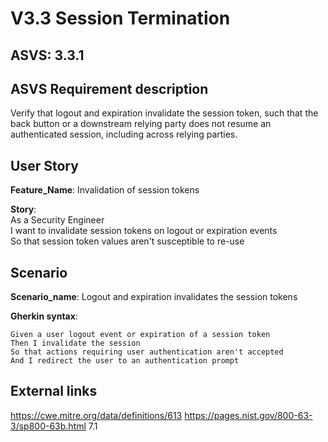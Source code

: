 # V3.3 Session Termination

## ASVS: 3.3.1

## ASVS Requirement description
Verify that logout and expiration invalidate the session token, such 
that the back button or a downstream relying party does not resume an
authenticated session, including across relying parties.

## User Story

**Feature_Name**: Invalidation of session tokens

**Story**:\
As a Security Engineer\
I want to invalidate session tokens on logout or expiration events\
So that session token values aren't susceptible to re-use

## Scenario

**Scenario_name**: Logout and expiration invalidates the session tokens

**Gherkin syntax**:

```gherkin
Given a user logout event or expiration of a session token
Then I invalidate the session
So that actions requiring user authentication aren't accepted
And I redirect the user to an authentication prompt
```

## External links

<https://cwe.mitre.org/data/definitions/613>
<https://pages.nist.gov/800-63-3/sp800-63b.html> 7.1